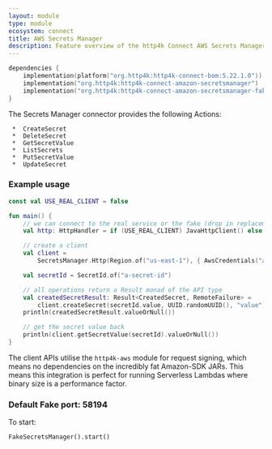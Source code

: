 ```yaml
---
layout: module
type: module
ecosystem: connect
title: AWS Secrets Manager
description: Feature overview of the http4k Connect AWS Secrets Manager modules
---
```


```kotlin
dependencies {
    implementation(platform("org.http4k:http4k-connect-bom:5.22.1.0"))
    implementation("org.http4k:http4k-connect-amazon-secretsmanager")
    implementation("org.http4k:http4k-connect-amazon-secretsmanager-fake")
}
```


The Secrets Manager connector provides the following Actions:

     *  CreateSecret
     *  DeleteSecret
     *  GetSecretValue
     *  ListSecrets
     *  PutSecretValue
     *  UpdateSecret

### Example usage

```kotlin
const val USE_REAL_CLIENT = false

fun main() {
    // we can connect to the real service or the fake (drop in replacement)
    val http: HttpHandler = if (USE_REAL_CLIENT) JavaHttpClient() else FakeSecretsManager()

    // create a client
    val client =
        SecretsManager.Http(Region.of("us-east-1"), { AwsCredentials("accessKeyId", "secretKey") }, http.debug())

    val secretId = SecretId.of("a-secret-id")

    // all operations return a Result monad of the API type
    val createdSecretResult: Result<CreatedSecret, RemoteFailure> =
        client.createSecret(secretId.value, UUID.randomUUID(), "value")
    println(createdSecretResult.valueOrNull())

    // get the secret value back
    println(client.getSecretValue(secretId).valueOrNull())
}
```

The client APIs utilise the `http4k-aws` module for request signing, which means no dependencies on the incredibly fat
Amazon-SDK JARs. This means this integration is perfect for running Serverless Lambdas where binary size is a
performance factor.

### Default Fake port: 58194

To start:

```
FakeSecretsManager().start()
```
